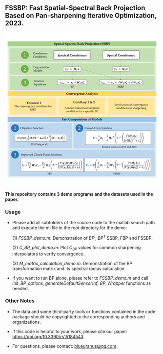 ## **FSSBP: Fast Spatial-Spectral Back Projection Based on Pan-sharpening Iterative Optimization, 2023.**

![](GA.png)

**This repository contains 3 demo programs and the datasets used in the paper.**

### Usage

+ Please add all subfolders of the source code to the matlab search path and execute the m-file in the root directory for the demo: 

  (1) *FSSBP_demo.m*: Demonstration of $BP^I$, $BP^T$ SSBP, FBP and FSSBP. 

  (2) *C_BP_plot_demo.m*: Plot $C_{BP}$ values for common sharpening interpolators to verify convergence.

  (3) *M_matrix_calculation_demo.m*: Demonstration of the BP transformation matrix and its spectral radius calculation.

+ If you want to run BP alone, please refer to *FSSBP_demo.m* and call *init_BP_options*, *generateDefaultSensorInf*, *BP_Wrapper* functions as needed.


### Other Notes

+ The data and some third-party tools or functions contained in the code package should be copyrighted to the corresponding authors and organizations.

+ If this code is helpful to your work, please cite our paper: https://doi.org/10.3390/rs15184543.

+ For questions, please contact: blueuranus@qq.com.
